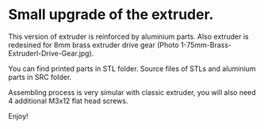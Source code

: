 # Small upgrade of the extruder.

This version of extruder is reinforced by aluminium parts. Also extruder is redesined for 8mm brass extruder drive gear (Photo 1-75mm-Brass-Extruderl-Drive-Gear.jpg).

You can find printed parts in STL folder. Source files of STLs and aluminium parts in SRC folder.

Assembling process is very simular with classic extruder, you will also need 4 additional M3x12 flat head screws. 

Enjoy!
